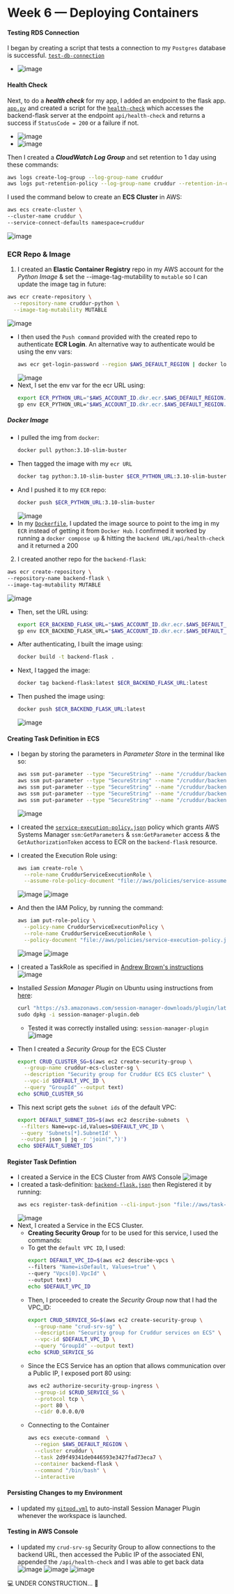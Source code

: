# Week 6 — Deploying Containers

#### Testing RDS Connection 
I began by creating a script that tests a connection to my `Postgres` database is successful. [`test-db-connection`](https://github.com/erdookuhwa/aws-bootcamp-cruddur-2023/blob/main/backend-flask/bin/db/test-connection)
- ![image](https://github.com/erdookuhwa/aws-bootcamp-cruddur-2023/blob/main/_docs/assets/week6_testDBConnectionScript.png)

#### Health Check 
Next, to do a *__health check__* for my app, I added an endpoint to the flask app. [`app.py`](https://github.com/erdookuhwa/aws-bootcamp-cruddur-2023/blob/main/backend-flask/app.py) and created a script for the [`health-check`](https://github.com/erdookuhwa/aws-bootcamp-cruddur-2023/blob/main/backend-flask/bin/flask/health-check) which accesses the backend-flask server at the endpoint `api/health-check` and returns a success if `StatusCode = 200` or a failure if not.
- ![image](https://github.com/erdookuhwa/aws-bootcamp-cruddur-2023/blob/main/_docs/assets/week6_health-check%40URL.png)
- ![image](https://github.com/erdookuhwa/aws-bootcamp-cruddur-2023/blob/main/_docs/assets/week6_health-check%40Script.png)

Then I created a *__CloudWatch Log Group__* and set retention to 1 day using these commands:
```sh
aws logs create-log-group --log-group-name cruddur
aws logs put-retention-policy --log-group-name cruddur --retention-in-days 1
```
I used the command below to create an __ECS Cluster__ in AWS:
```sh
aws ecs create-cluster \
--cluster-name cruddur \
--service-connect-defaults namespace=cruddur
```
  ![image](https://github.com/erdookuhwa/aws-bootcamp-cruddur-2023/blob/main/_docs/assets/week6_ecsCluster.png)

### ECR Repo & Image 
1. I created an __Elastic Container Registry__ repo in my AWS account for the *Python Image* & set the --image-tag-mutability to `mutable` so I can update the image tag in future:
  ```sh
  aws ecr create-repository \
    --repository-name cruddur-python \
    --image-tag-mutability MUTABLE
  ```
  ![image](https://github.com/erdookuhwa/aws-bootcamp-cruddur-2023/blob/main/_docs/assets/week6_ecrRepo.png)
- I then used the `Push command` provided with the created repo to authenticate __ECR Login__. An alternative way to authenticate would be using the env vars:
  ```sh
  aws ecr get-login-password --region $AWS_DEFAULT_REGION | docker login --username AWS --password-stdin "$AWS_ACCOUNT_ID.dkr.ecr.$AWS_DEFAULT_REGION.amazonaws.com"
  ```
  ![image](https://github.com/erdookuhwa/aws-bootcamp-cruddur-2023/blob/main/_docs/assets/week6_ecrLogin.png)
- Next, I set the env var for the ecr URL using:
  ```sh
  export ECR_PYTHON_URL="$AWS_ACCOUNT_ID.dkr.ecr.$AWS_DEFAULT_REGION.amazonaws.com/cruddur-python"
  gp env ECR_PYTHON_URL="$AWS_ACCOUNT_ID.dkr.ecr.$AWS_DEFAULT_REGION.amazonaws.com/cruddur-python"
  ```
##### Docker Image
- I pulled the img from `docker`: 
  ```sh
  docker pull python:3.10-slim-buster
  ```
- Then tagged the image with my `ecr URL`
  ```sh
  docker tag python:3.10-slim-buster $ECR_PYTHON_URL:3.10-slim-buster
  ```
- And I pushed it to my `ECR` repo:
  ```sh
  docker push $ECR_PYTHON_URL:3.10-slim-buster
  ```
  ![image](https://github.com/erdookuhwa/aws-bootcamp-cruddur-2023/blob/main/_docs/assets/week6_imgPushedToECR.png)
- In my [`Dockerfile`](https://github.com/erdookuhwa/aws-bootcamp-cruddur-2023/blob/main/backend-flask/Dockerfile), I updated the image source to point to the img in my `ECR` instead of getting it from `Docker Hub`. I confirmed it worked by running a `docker compose up` & hitting the `backend URL/api/health-check` and it returned a 200

2. I created another repo for the `backend-flask`:
  ```sh
  aws ecr create-repository \
  --repository-name backend-flask \
  --image-tag-mutability MUTABLE
  ```
  ![image](https://github.com/erdookuhwa/aws-bootcamp-cruddur-2023/blob/main/_docs/assets/week6_backendRepo.png)
  - Then, set the URL using:
    ```sh
    export ECR_BACKEND_FLASK_URL="$AWS_ACCOUNT_ID.dkr.ecr.$AWS_DEFAULT_REGION.amazonaws.com/backend-flask"
    gp env ECR_BACKEND_FLASK_URL="$AWS_ACCOUNT_ID.dkr.ecr.$AWS_DEFAULT_REGION.amazonaws.com/backend-flask"
    ```
  - After authenticating, I built the image using: 
    ```sh
    docker build -t backend-flask .
    ```
  - Next, I tagged the image:
    ```sh
    docker tag backend-flask:latest $ECR_BACKEND_FLASK_URL:latest
    ```
  - Then pushed the image using:
    ```sh
    docker push $ECR_BACKEND_FLASK_URL:latest
    ```
    ![image](https://github.com/erdookuhwa/aws-bootcamp-cruddur-2023/blob/main/_docs/assets/week6_backendImg.png)
  
#### Creating Task Definition in ECS
- I began by storing the parameters in _Parameter Store_ in the terminal like so:
  ```sh
  aws ssm put-parameter --type "SecureString" --name "/cruddur/backend-flask/AWS_ACCESS_KEY_ID" --value $AWS_ACCESS_KEY_ID
  aws ssm put-parameter --type "SecureString" --name "/cruddur/backend-flask/AWS_SECRET_ACCESS_KEY" --value $AWS_SECRET_ACCESS_KEY
  aws ssm put-parameter --type "SecureString" --name "/cruddur/backend-flask/CONNECTION_URL" --value $PROD_CONNECTION_URL
  aws ssm put-parameter --type "SecureString" --name "/cruddur/backend-flask/ROLLBAR_ACCESS_TOKEN" --value $ROLLBAR_ACCESS_TOKEN
  aws ssm put-parameter --type "SecureString" --name "/cruddur/backend-flask/OTEL_EXPORTER_OTLP_HEADERS" --value "x-honeycomb-team=$HONEYCOMB_API_KEY"
  ```
  ![image](https://github.com/erdookuhwa/aws-bootcamp-cruddur-2023/blob/main/_docs/assets/week6_ParameterStore.png)
- I created the [`service-execution-policy.json`](https://github.com/erdookuhwa/aws-bootcamp-cruddur-2023/blob/main/aws/policies/service-execution-policy.json) policy which grants AWS Systems Manager `ssm:GetParameters` & `ssm:GetParameter` access & the `GetAuthorizationToken` access to ECR on the `backend-flask` resource.
- I created the Execution Role using: 
  ```sh
  aws iam create-role \
    --role-name CruddurServiceExecutionRole \
    --assume-role-policy-document "file://aws/policies/service-assume-role-execution-policy.json"
  ```
  ![image](https://github.com/erdookuhwa/aws-bootcamp-cruddur-2023/blob/main/_docs/assets/week6_CruddurServiceExecutionRole.png)
  ![image](https://github.com/erdookuhwa/aws-bootcamp-cruddur-2023/blob/main/_docs/assets/week6_CruddurServiceExecutionPolicy.png)
- And then the IAM Policy, by running the command:
  ```sh
  aws iam put-role-policy \
    --policy-name CruddurServiceExecutionPolicy \
    --role-name CruddurServiceExecutionRole \
    --policy-document "file://aws/policies/service-execution-policy.json"
  ```
  ![image](https://github.com/erdookuhwa/aws-bootcamp-cruddur-2023/blob/main/_docs/assets/week6_createIAMRole.png)
  ![image](https://github.com/erdookuhwa/aws-bootcamp-cruddur-2023/blob/main/_docs/assets/week6_CruddurServiceExecutionRoleInAWS.png)
- I created a TaskRole as specified in [Andrew Brown's instructions](https://github.com/omenking/aws-bootcamp-cruddur-2023/blob/week-6-fargate/journal/week6.md#create-taskrole)
  ![image](https://github.com/erdookuhwa/aws-bootcamp-cruddur-2023/blob/main/_docs/assets/week6_cruddurCreateTask.png)
- Installed _Session Manager Plugin_ on Ubuntu using instructions from [here](https://docs.aws.amazon.com/systems-manager/latest/userguide/session-manager-working-with-install-plugin.html):
  ```sh
  curl "https://s3.amazonaws.com/session-manager-downloads/plugin/latest/ubuntu_64bit/session-manager-plugin.deb" -o "session-manager-plugin.deb" \
  sudo dpkg -i session-manager-plugin.deb
  ```
  - Tested it was correctly installed using: `session-manager-plugin`
  ![image](https://github.com/erdookuhwa/aws-bootcamp-cruddur-2023/blob/main/_docs/assets/week6_seshMgrPlugin.png)

- Then I created a _Security Group_ for the ECS Cluster
  ```sh
  export CRUD_CLUSTER_SG=$(aws ec2 create-security-group \
    --group-name cruddur-ecs-cluster-sg \
    --description "Security group for Cruddur ECS ECS cluster" \
    --vpc-id $DEFAULT_VPC_ID \
    --query "GroupId" --output text)
  echo $CRUD_CLUSTER_SG
  ```
- This next script gets the `subnet ids` of the default VPC:
  ```sh
  export DEFAULT_SUBNET_IDS=$(aws ec2 describe-subnets  \
   --filters Name=vpc-id,Values=$DEFAULT_VPC_ID \
   --query 'Subnets[*].SubnetId' \
   --output json | jq -r 'join(",")')
  echo $DEFAULT_SUBNET_IDS
  ```

#### Register Task Defintion
- I created a Service in the ECS Cluster from AWS Console
  ![image](https://github.com/erdookuhwa/aws-bootcamp-cruddur-2023/blob/main/_docs/assets/week6_ECSServiceCreated.png)
- I created a task-definition: [`backend-flask.json`](https://github.com/erdookuhwa/aws-bootcamp-cruddur-2023/blob/main/aws/task-definitions/backend-flask.json) then Registered it by running:
  ```sh
  aws ecs register-task-definition --cli-input-json "file://aws/task-definitions/backend-flask.json"
  ```
  ![image](https://github.com/erdookuhwa/aws-bootcamp-cruddur-2023/blob/main/_docs/assets/week6_taskDefinitionBE.png)
- Next, I created a Service in the ECS Cluster.
  - **Creating Security Group** for to be used for this service, I used the commands:
  - To get the `default VPC ID`, I used:
    ```sh
    export DEFAULT_VPC_ID=$(aws ec2 describe-vpcs \
    --filters "Name=isDefault, Values=true" \
    --query "Vpcs[0].VpcId" \
    --output text)
    echo $DEFAULT_VPC_ID
    ```
  - Then, I proceeded to create the _Security Group_ now that I had the VPC_ID:
    ```sh
    export CRUD_SERVICE_SG=$(aws ec2 create-security-group \
      --group-name "crud-srv-sg" \
      --description "Security group for Cruddur services on ECS" \
      --vpc-id $DEFAULT_VPC_ID \
      --query "GroupId" --output text)
    echo $CRUD_SERVICE_SG
    ```
  - Since the ECS Service has an option that allows communication over a Public IP, I exposed port 80 using:
    ```sh
    aws ec2 authorize-security-group-ingress \
      --group-id $CRUD_SERVICE_SG \
      --protocol tcp \
      --port 80 \
      --cidr 0.0.0.0/0
    ```
  - Connecting to the Container
    ```sh
    aws ecs execute-command  \
      --region $AWS_DEFAULT_REGION \
      --cluster cruddur \
      --task 2d9f49341de0446593e3427fad73eca7 \
      --container backend-flask \
      --command "/bin/bash" \
      --interactive
    ```
  
#### Persisting Changes to my Environment
- I updated my [`gitpod.yml`](https://github.com/erdookuhwa/aws-bootcamp-cruddur-2023/blob/main/.gitpod.yml) to auto-install Session Manager Plugin whenever the workspace is launched. 

#### Testing in AWS Console
- I updated my `crud-srv-sg` Security Group to allow connections to the backend URL, then accessed the Public IP of the associated ENI, appended the `/api/health-check` and I was able to get back data
 ![image](https://github.com/erdookuhwa/aws-bootcamp-cruddur-2023/blob/main/_docs/assets/week6_ecsSG.png)
 ![image](https://github.com/erdookuhwa/aws-bootcamp-cruddur-2023/blob/main/_docs/assets/week6_ECSENIs.png)
 ![image](https://github.com/erdookuhwa/aws-bootcamp-cruddur-2023/blob/main/_docs/assets/week6_healthCheckfromECS.png)

 
 
 
 



















💻 UNDER CONSTRUCTION... 🚧
